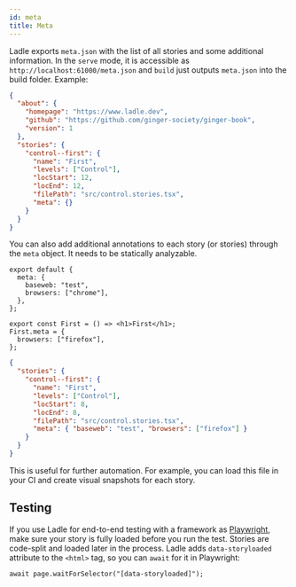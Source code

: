 ```yaml
---
id: meta
title: Meta
---
```


Ladle exports `meta.json` with the list of all stories and some additional information. In the `serve` mode, it is accessible as `http://localhost:61000/meta.json` and `build` just outputs `meta.json` into the build folder. Example:

```json title="meta.json"
{
  "about": {
    "homepage": "https://www.ladle.dev",
    "github": "https://github.com/ginger-society/ginger-book",
    "version": 1
  },
  "stories": {
    "control--first": {
      "name": "First",
      "levels": ["Control"],
      "locStart": 12,
      "locEnd": 12,
      "filePath": "src/control.stories.tsx",
      "meta": {}
    }
  }
}
```

You can also add additional annotations to each story (or stories) through the `meta` object. It needs to be statically analyzable.

```tsx title="control.stories.tsx"
export default {
  meta: {
    baseweb: "test",
    browsers: ["chrome"],
  },
};

export const First = () => <h1>First</h1>;
First.meta = {
  browsers: ["firefox"],
};
```

```json title="meta.json"
{
  "stories": {
    "control--first": {
      "name": "First",
      "levels": ["Control"],
      "locStart": 8,
      "locEnd": 8,
      "filePath": "src/control.stories.tsx",
      "meta": { "baseweb": "test", "browsers": ["firefox"] }
    }
  }
}
```

This is useful for further automation. For example, you can load this file in your CI and create visual snapshots for each story.

## Testing

If you use Ladle for end-to-end testing with a framework as [Playwright](https://playwright.dev/), make sure your story is fully loaded before you run the test. Stories are code-split and loaded later in the process. Ladle adds `data-storyloaded` attribute to the `<html>` tag, so you can `await` for it in Playwright:

```tsx
await page.waitForSelector("[data-storyloaded]");
```
